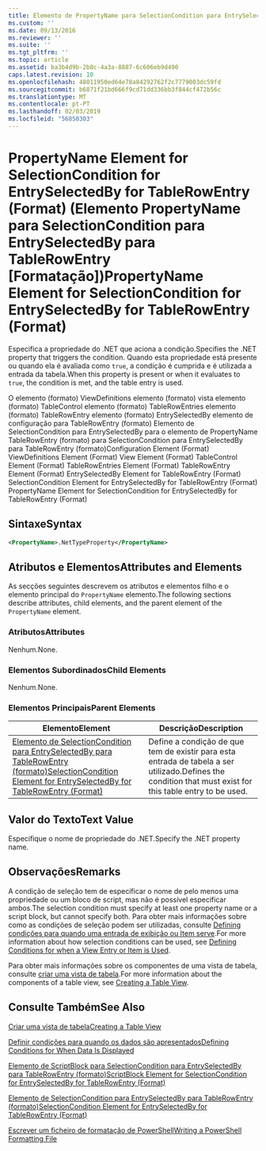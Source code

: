 ```yaml
---
title: Elemento de PropertyName para SelectionCondition para EntrySelectedBy para TableRowEntry (formato) | Documentos da Microsoft
ms.custom: ''
ms.date: 09/13/2016
ms.reviewer: ''
ms.suite: ''
ms.tgt_pltfrm: ''
ms.topic: article
ms.assetid: ba3b4d9b-2b8c-4a3a-8887-6c606eb9d490
caps.latest.revision: 10
ms.openlocfilehash: 48011950ed64e78a84292762f2c7779003dc59fd
ms.sourcegitcommit: b6871f21bd666f9cd71dd336bb3f844cf472b56c
ms.translationtype: MT
ms.contentlocale: pt-PT
ms.lasthandoff: 02/03/2019
ms.locfileid: "56850303"
---
```

# <a name="propertyname-element-for-selectioncondition-for-entryselectedby-for-tablerowentry-format"></a><span data-ttu-id="c8f5b-102">PropertyName Element for SelectionCondition for EntrySelectedBy for TableRowEntry (Format) (Elemento PropertyName para SelectionCondition para EntrySelectedBy para TableRowEntry [Formatação])</span><span class="sxs-lookup"><span data-stu-id="c8f5b-102">PropertyName Element for SelectionCondition for EntrySelectedBy for TableRowEntry (Format)</span></span>

<span data-ttu-id="c8f5b-103">Especifica a propriedade do .NET que aciona a condição.</span><span class="sxs-lookup"><span data-stu-id="c8f5b-103">Specifies the .NET property that triggers the condition.</span></span> <span data-ttu-id="c8f5b-104">Quando esta propriedade está presente ou quando ela é avaliada como `true`, a condição é cumprida e é utilizada a entrada da tabela.</span><span class="sxs-lookup"><span data-stu-id="c8f5b-104">When this property is present or when it evaluates to `true`, the condition is met, and the table entry is used.</span></span>

<span data-ttu-id="c8f5b-105">O elemento (formato) ViewDefinitions elemento (formato) vista elemento (formato) TableControl elemento (formato) TableRowEntries elemento (formato) TableRowEntry elemento (formato) EntrySelectedBy elemento de configuração para TableRowEntry (formato) Elemento de SelectionCondition para EntrySelectedBy para o elemento de PropertyName TableRowEntry (formato) para SelectionCondition para EntrySelectedBy para TableRowEntry (formato)</span><span class="sxs-lookup"><span data-stu-id="c8f5b-105">Configuration Element (Format) ViewDefinitions Element (Format) View Element (Format) TableControl Element (Format) TableRowEntries Element (Format) TableRowEntry Element (Format) EntrySelectedBy Element for TableRowEntry (Format) SelectionCondition Element for EntrySelectedBy for TableRowEntry (Format) PropertyName Element for SelectionCondition for EntrySelectedBy for TableRowEntry (Format)</span></span>

## <a name="syntax"></a><span data-ttu-id="c8f5b-106">Sintaxe</span><span class="sxs-lookup"><span data-stu-id="c8f5b-106">Syntax</span></span>

```xml
<PropertyName>.NetTypeProperty</PropertyName>
```

## <a name="attributes-and-elements"></a><span data-ttu-id="c8f5b-107">Atributos e Elementos</span><span class="sxs-lookup"><span data-stu-id="c8f5b-107">Attributes and Elements</span></span>

<span data-ttu-id="c8f5b-108">As secções seguintes descrevem os atributos e elementos filho e o elemento principal do `PropertyName` elemento.</span><span class="sxs-lookup"><span data-stu-id="c8f5b-108">The following sections describe attributes, child elements, and the parent element of the `PropertyName` element.</span></span>

### <a name="attributes"></a><span data-ttu-id="c8f5b-109">Atributos</span><span class="sxs-lookup"><span data-stu-id="c8f5b-109">Attributes</span></span>

<span data-ttu-id="c8f5b-110">Nenhum.</span><span class="sxs-lookup"><span data-stu-id="c8f5b-110">None.</span></span>

### <a name="child-elements"></a><span data-ttu-id="c8f5b-111">Elementos Subordinados</span><span class="sxs-lookup"><span data-stu-id="c8f5b-111">Child Elements</span></span>

<span data-ttu-id="c8f5b-112">Nenhum.</span><span class="sxs-lookup"><span data-stu-id="c8f5b-112">None.</span></span>

### <a name="parent-elements"></a><span data-ttu-id="c8f5b-113">Elementos Principais</span><span class="sxs-lookup"><span data-stu-id="c8f5b-113">Parent Elements</span></span>

|<span data-ttu-id="c8f5b-114">Elemento</span><span class="sxs-lookup"><span data-stu-id="c8f5b-114">Element</span></span>|<span data-ttu-id="c8f5b-115">Descrição</span><span class="sxs-lookup"><span data-stu-id="c8f5b-115">Description</span></span>|
|-------------|-----------------|
|[<span data-ttu-id="c8f5b-116">Elemento de SelectionCondition para EntrySelectedBy para TableRowEntry (formato)</span><span class="sxs-lookup"><span data-stu-id="c8f5b-116">SelectionCondition Element for EntrySelectedBy for TableRowEntry (Format)</span></span>](./selectioncondition-element-for-entryselectedby-for-tablecontrol-format.md)|<span data-ttu-id="c8f5b-117">Define a condição de que tem de existir para esta entrada de tabela a ser utilizado.</span><span class="sxs-lookup"><span data-stu-id="c8f5b-117">Defines the condition that must exist for this table entry to be used.</span></span>|

## <a name="text-value"></a><span data-ttu-id="c8f5b-118">Valor do Texto</span><span class="sxs-lookup"><span data-stu-id="c8f5b-118">Text Value</span></span>

<span data-ttu-id="c8f5b-119">Especifique o nome de propriedade do .NET.</span><span class="sxs-lookup"><span data-stu-id="c8f5b-119">Specify the .NET property name.</span></span>

## <a name="remarks"></a><span data-ttu-id="c8f5b-120">Observações</span><span class="sxs-lookup"><span data-stu-id="c8f5b-120">Remarks</span></span>

<span data-ttu-id="c8f5b-121">A condição de seleção tem de especificar o nome de pelo menos uma propriedade ou um bloco de script, mas não é possível especificar ambos.</span><span class="sxs-lookup"><span data-stu-id="c8f5b-121">The selection condition must specify at least one property name or a script block, but cannot specify both.</span></span> <span data-ttu-id="c8f5b-122">Para obter mais informações sobre como as condições de seleção podem ser utilizadas, consulte [Defining condições para quando uma entrada de exibição ou Item serve](./defining-conditions-for-displaying-data.md).</span><span class="sxs-lookup"><span data-stu-id="c8f5b-122">For more information about how selection conditions can be used, see [Defining Conditions for when a View Entry or Item is Used](./defining-conditions-for-displaying-data.md).</span></span>

<span data-ttu-id="c8f5b-123">Para obter mais informações sobre os componentes de uma vista de tabela, consulte [criar uma vista de tabela](./creating-a-table-view.md).</span><span class="sxs-lookup"><span data-stu-id="c8f5b-123">For more information about the components of a table view, see [Creating a Table View](./creating-a-table-view.md).</span></span>

## <a name="see-also"></a><span data-ttu-id="c8f5b-124">Consulte Também</span><span class="sxs-lookup"><span data-stu-id="c8f5b-124">See Also</span></span>

[<span data-ttu-id="c8f5b-125">Criar uma vista de tabela</span><span class="sxs-lookup"><span data-stu-id="c8f5b-125">Creating a Table View</span></span>](./creating-a-table-view.md)

[<span data-ttu-id="c8f5b-126">Definir condições para quando os dados são apresentados</span><span class="sxs-lookup"><span data-stu-id="c8f5b-126">Defining Conditions for When Data Is Displayed</span></span>](./defining-conditions-for-displaying-data.md)

[<span data-ttu-id="c8f5b-127">Elemento de ScriptBlock para SelectionCondition para EntrySelectedBy para TableRowEntry (formato)</span><span class="sxs-lookup"><span data-stu-id="c8f5b-127">ScriptBlock Element for SelectionCondition for EntrySelectedBy for TableRowEntry (Format)</span></span>](./scriptblock-element-for-selectioncondition-for-entryselectedby-for-tablecontrol-format.md)

[<span data-ttu-id="c8f5b-128">Elemento de SelectionCondition para EntrySelectedBy para TableRowEntry (formato)</span><span class="sxs-lookup"><span data-stu-id="c8f5b-128">SelectionCondition Element for EntrySelectedBy for TableRowEntry (Format)</span></span>](./selectioncondition-element-for-entryselectedby-for-tablecontrol-format.md)

[<span data-ttu-id="c8f5b-129">Escrever um ficheiro de formatação de PowerShell</span><span class="sxs-lookup"><span data-stu-id="c8f5b-129">Writing a PowerShell Formatting File</span></span>](./writing-a-powershell-formatting-file.md)
